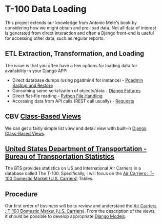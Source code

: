 # T-100 Data Loading

This project extends our knowledge from Antonio Mele's book by considering how we might obtain and pre-load data.  Not all data of interest is generated from direct interaction and often a Django front-end is useful for accessing other data, such as regular reports.

## ETL Extraction, Transformation, and Loading

The issue is that you often have a few options for loading data for availability in your Django APP:

* Direct database dumps (using pgadmin4 for instance) - [Pgadmin Backup and Restore](https://www.pgadmin.org/docs/pgadmin4/development/backup_and_restore.html)
* Consuming some serialization of objects/data - [Django Fixtures](https://docs.djangoproject.com/en/3.1/howto/initial-data/)
* Direct flat-file reading - [Python File Handling](https://www.w3schools.com/python/python_file_handling.asp)
* Accessing data from API calls (REST call usually) - [Requests](https://pypi.org/project/requests/)

## CBV [Class-Based Views](https://ccbv.co.uk/)

We can get a fairly simple list view and detail view with built-in [Django Class-Based Views](https://docs.djangoproject.com/en/3.1/topics/class-based-views/).

## [United States Department of Transportation - Bureau of Transportation Statistics](https://www.bts.gov/)

The BTS provides statistics on US and International Air Carriers in a database called The T-100.  Specifically, I will focus on the [Air Carriers : T-100 Domestic Market (U.S. Carriers)](https://www.transtats.bts.gov/Fields.asp) Tables.

## Procedure

Our first order of business will be to review and understand the [Air Carriers : T-100 Domestic Market (U.S. Carriers)](https://www.transtats.bts.gov/Fields.asp).  From the description of the views, it should be possible to develop appropriate [Django Models](https://docs.djangoproject.com/en/3.1/topics/db/models/).